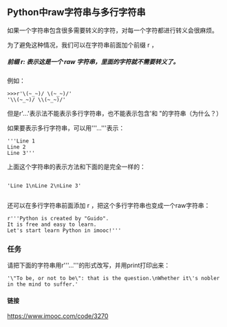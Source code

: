 ## Python中raw字符串与多行字符串


如果一个字符串包含很多需要转义的字符，对每一个字符都进行转义会很麻烦。

为了避免这种情况，我们可以在字符串前面加个前缀 r ，

##### 前缀 r: 表示这是一个 raw 字符串，里面的字符就不需要转义了。

例如：

```
>>>r'\(~_~)/ \(~_~)/'
'\\(~_~)/ \\(~_~)/'

```

但是r'...'表示法不能表示多行字符串，也不能表示包含'和 "的字符串（为什么？）

如果要表示多行字符串，可以用'''...'''表示：

```
'''Line 1
Line 2
Line 3'''

```
上面这个字符串的表示方法和下面的是完全一样的：

```

'Line 1\nLine 2\nLine 3'


```

还可以在多行字符串前面添加 r ，把这个多行字符串也变成一个raw字符串：

```
r'''Python is created by "Guido".
It is free and easy to learn.
Let's start learn Python in imooc!'''

```

### 任务


请把下面的字符串用r'''...'''的形式改写，并用print打印出来：

```
'\"To be, or not to be\": that is the question.\nWhether it\'s nobler in the mind to suffer.'

```

#### 链接

https://www.imooc.com/code/3270

